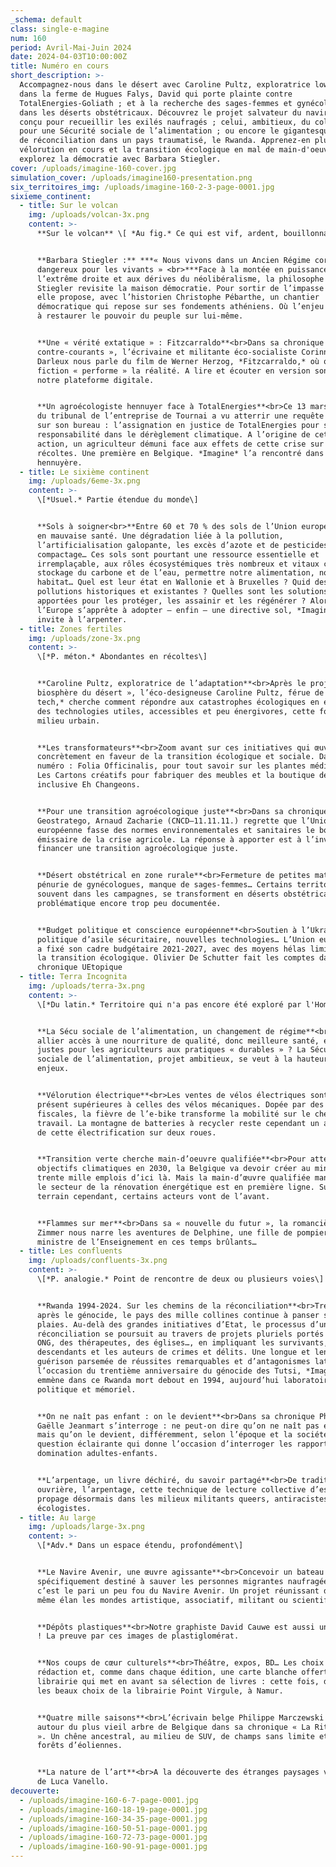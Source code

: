 ```yaml
---
_schema: default
class: single-e-magine
num: 160
period: Avril-Mai-Juin 2024
date: 2024-04-03T10:00:00Z
title: Numéro en cours
short_description: >-
  Accompagnez-nous dans le désert avec Caroline Pultz, exploratrice low-tech ;
  dans la ferme de Hugues Falys, David qui porte plainte contre
  TotalEnergies-Goliath ; et à la recherche des sages-femmes et gynécologues
  dans les déserts obstétricaux. Découvrez le projet salvateur du navire Avenir,
  conçu pour recueillir les exilés naufragés ; celui, ambitieux, du collectif
  pour une Sécurité sociale de l’alimentation ; ou encore le gigantesque travail
  de réconciliation dans un pays traumatisé, le Rwanda. Apprenez-en plus sur la
  vélorution en cours et la transition écologique en mal de main-d'oeuvre. Et
  explorez la démocratie avec Barbara Stiegler.
cover: /uploads/imagine-160-cover.jpg
simulation_cover: /uploads/imagine160-presentation.png
six_territoires_img: /uploads/imagine-160-2-3-page-0001.jpg
sixieme_continent:
  - title: Sur le volcan
    img: /uploads/volcan-3x.png
    content: >-
      **Sur le volcan** \[ *Au fig.* Ce qui est vif, ardent, bouillonnant \]


      **Barbara Stiegler :** ***« Nous vivons dans un Ancien Régime corrompu et
      dangereux pour les vivants » <br>***Face à la montée en puissance de
      l’extrême droite et aux dérives du néolibéralisme, la philosophe Barbara
      Stiegler revisite la maison démocratie. Pour sortir de l’impasse actuelle,
      elle propose, avec l’historien Christophe Pébarthe, un chantier
      démocratique qui repose sur ses fondements athéniens. Où l’enjeu consiste
      à restaurer le pouvoir du peuple sur lui-même.


      **Une « vérité extatique » : Fitzcarraldo**<br>Dans sa chronique « A
      contre-courants », l’écrivaine et militante éco-socialiste Corinne Morel
      Darleux nous parle du film de Werner Herzog, *Fitzcarraldo,* où quand la
      fiction « performe » la réalité. A lire et écouter en version sonore sur
      notre plateforme digitale.


      **Un agroécologiste hennuyer face à TotalEnergies**<br>Ce 13 mars, un juge
      du tribunal de l’entreprise de Tournai a vu atterrir une requête inédite
      sur son bureau : l’assignation en justice de TotalEnergies pour sa
      responsabilité dans le dérèglement climatique. A l’origine de cette
      action, un agriculteur démuni face aux effets de cette crise sur ses
      récoltes. Une première en Belgique. *Imagine* l’a rencontré dans sa ferme
      hennuyère.
  - title: Le sixième continent
    img: /uploads/6eme-3x.png
    content: >-
      \[*Usuel.* Partie étendue du monde\]


      **Sols à soigner<br>**Entre 60 et 70 % des sols de l’Union européenne sont
      en mauvaise santé. Une dégradation liée à la pollution,
      l’artificialisation galopante, les excès d’azote et de pesticides, le
      compactage… Ces sols sont pourtant une ressource essentielle et
      irremplaçable, aux rôles écosystémiques très nombreux et vitaux comme le
      stockage du carbone et de l’eau, permettre notre alimentation, notre
      habitat… Quel est leur état en Wallonie et à Bruxelles ? Quid des
      pollutions historiques et existantes ? Quelles sont les solutions
      apportées pour les protéger, les assainir et les régénérer ? Alors que
      l’Europe s’apprête à adopter – enfin – une directive sol, *Imagine* vous
      invite à l’arpenter.
  - title: Zones fertiles
    img: /uploads/zone-3x.png
    content: >-
      \[*P. méton.* Abondantes en récoltes\]


      **Caroline Pultz, exploratrice de l’adaptation**<br>Après le projet «
      biosphère du désert », l’éco-designeuse Caroline Pultz, férue de *low
      tech,* cherche comment répondre aux catastrophes écologiques en explorant
      des technologies utiles, accessibles et peu énergivores, cette fois en
      milieu urbain.


      **Les transformateurs**<br>Zoom avant sur ces initiatives qui œuvrent
      concrètement en faveur de la transition écologique et sociale. Dans ce
      numéro : Folia Officinalis, pour tout savoir sur les plantes médicinales,
      Les Cartons créatifs pour fabriquer des meubles et la boutique de troc
      inclusive Eh Changeons.


      **Pour une transition agroécologique juste**<br>Dans sa chronique
      Geostratego, Arnaud Zacharie (CNCD–11.11.11.) regrette que l’Union
      européenne fasse des normes environnementales et sanitaires le bouc
      émissaire de la crise agricole. La réponse à apporter est à l’inverse :
      financer une transition agroécologique juste.


      **Désert obstétrical en zone rurale**<br>Fermeture de petites maternités,
      pénurie de gynécologues, manque de sages-femmes… Certains territoires,
      souvent dans les campagnes, se transforment en déserts obstétricaux. Une
      problématique encore trop peu documentée.


      **Budget politique et conscience européenne**<br>Soutien à l’Ukraine,
      politique d’asile sécuritaire, nouvelles technologies… L’Union européenne
      a fixé son cadre budgétaire 2021-2027, avec des moyens hélas limités pour
      la transition écologique. Olivier De Schutter fait les comptes dans sa
      chronique UEtopique
  - title: Terra Incognita
    img: /uploads/terra-3x.png
    content: >-
      \[*Du latin.* Territoire qui n'a pas encore été exploré par l'Homme\]


      **La Sécu sociale de l’alimentation, un changement de régime**<br>Comment
      allier accès à une nourriture de qualité, donc meilleure santé, et revenus
      justes pour les agriculteurs aux pratiques « durables » ? La Sécurité
      sociale de l’alimentation, projet ambitieux, se veut à la hauteur de ces
      enjeux.


      **Vélorution électrique**<br>Les ventes de vélos électriques sont à
      présent supérieures à celles des vélos mécaniques. Dopée par des mesures
      fiscales, la fièvre de l’e-bike transforme la mobilité sur le chemin du
      travail. La montagne de batteries à recycler reste cependant un angle mort
      de cette électrification sur deux roues.


      **Transition verte cherche main-d’oeuvre qualifiée**<br>Pour atteindre ses
      objectifs climatiques en 2030, la Belgique va devoir créer au minimum
      trente mille emplois d’ici là. Mais la main-d’œuvre qualifiée manque, et
      le secteur de la rénovation énergétique est en première ligne. Sur le
      terrain cependant, certains acteurs vont de l’avant.


      **Flammes sur mer**<br>Dans sa « nouvelle du futur », la romancière Hélène
      Zimmer nous narre les aventures de Delphine, une fille de pompier devenue
      ministre de l’Enseignement en ces temps brûlants…
  - title: Les confluents
    img: /uploads/confluents-3x.png
    content: >-
      \[*P. analogie.* Point de rencontre de deux ou plusieurs voies\]


      **Rwanda 1994-2024. Sur les chemins de la réconciliation**<br>Trente ans
      après le génocide, le pays des mille collines continue à panser ses
      plaies. Au-delà des grandes initiatives d’Etat, le processus d’unité et de
      réconciliation se poursuit au travers de projets pluriels portés par des
      ONG, des thérapeutes, des églises…, en impliquant les survivants, leurs
      descendants et les auteurs de crimes et délits. Une longue et lente
      guérison parsemée de réussites remarquables et d’antagonismes latents. A
      l’occasion du trentième anniversaire du génocide des Tutsi, *Imagine* vous
      emmène dans ce Rwanda mort debout en 1994, aujourd’hui laboratoire social,
      politique et mémoriel.


      **On ne naît pas enfant : on le devient**<br>Dans sa chronique Philocité,
      Gaëlle Jeanmart s’interroge : ne peut-on dire qu’on ne naît pas enfant,
      mais qu’on le devient, différemment, selon l’époque et la société ? Une
      question éclairante qui donne l’occasion d’interroger les rapports de
      domination adultes-enfants.


      **L’arpentage, un livre déchiré, du savoir partagé**<br>De tradition
      ouvrière, l’arpentage, cette technique de lecture collective d’essais, se
      propage désormais dans les milieux militants queers, antiracistes ou
      écologistes.
  - title: Au large
    img: /uploads/large-3x.png
    content: >-
      \[*Adv.* Dans un espace étendu, profondément\]


      **Le Navire Avenir, une œuvre agissante**<br>Concevoir un bateau
      spécifiquement destiné à sauver les personnes migrantes naufragées en mer,
      c’est le pari un peu fou du Navire Avenir. Un projet réunissant dans un
      même élan les mondes artistique, associatif, militant ou scientifique.


      **Dépôts plastiques**<br>Notre graphiste David Cauwe est aussi un artiste
      ! La preuve par ces images de plastiglomérat.


      **Nos coups de cœur culturels**<br>Théâtre, expos, BD… Les choix de la
      rédaction et, comme dans chaque édition, une carte blanche offerte à une
      librairie qui met en avant sa sélection de livres : cette fois, découvrez
      les beaux choix de la librairie Point Virgule, à Namur.


      **Quatre mille saisons**<br>L’écrivain belge Philippe Marczewski tourne
      autour du plus vieil arbre de Belgique dans sa chronique « La Ritournelle
      ». Un chêne ancestral, au milieu de SUV, de champs sans limite et de
      forêts d’éoliennes.


      **La nature de l’art**<br>A la découverte des étranges paysages végétaux
      de Luca Vanello.
decouverte:
  - /uploads/imagine-160-6-7-page-0001.jpg
  - /uploads/imagine-160-18-19-page-0001.jpg
  - /uploads/imagine-160-34-35-page-0001.jpg
  - /uploads/imagine-160-50-51-page-0001.jpg
  - /uploads/imagine-160-72-73-page-0001.jpg
  - /uploads/imagine-160-90-91-page-0001.jpg
---
```

